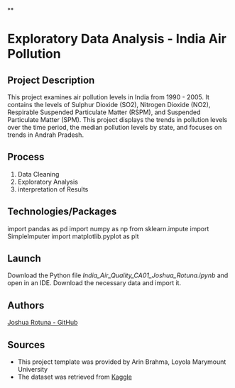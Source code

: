 **

# Exploratory Data Analysis - India Air Pollution


## Project Description

This project examines air pollution levels in India from 1990 - 2005.  It contains the levels of Sulphur Dioxide (SO2), Nitrogen Dioxide (NO2), Respirable Suspended Particulate Matter (RSPM), and Suspended Particulate Matter (SPM). This project displays the trends in pollution levels over the time period, the median pollution levels by state, and  focuses on trends in Andrah Pradesh.

## Process

1. Data Cleaning 
2. Exploratory Analysis 
3. interpretation of Results

## Technologies/Packages
import pandas as pd
import numpy as np
from sklearn.impute import SimpleImputer
import matplotlib.pyplot as plt

## Launch

Download the Python file *India_Air_Quality_CA01_Joshua_Rotuna.ipynb* and open in an IDE. Download the necessary data and import it.

## Authors
[Joshua Rotuna - GitHub](https://github.com/joshrotuna/lmuML)


## Sources
* This project template was provided by Arin Brahma, Loyola Marymount University
* The dataset was retrieved from [Kaggle](https://www.kaggle.com/shrutibhargava94/india-air-quality-data)

